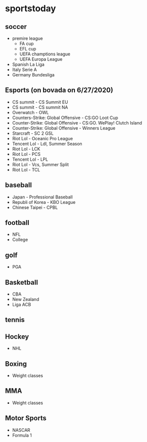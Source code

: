 # sportstoday

## soccer
* premire league
  * FA cup
  * EFL cup
  * UEFA champtions league
  * UEFA Europa League
* Spanish La Liga
* Italy Serie A
* Germany Bundesliga


  
## Esports (on bovada on 6/27/2020)
  * CS summit - CS Summit EU
  * CS summit - CS summit NA
  * Overwatch - OWL
  * Counters-Strike: Global Offensive - CS:GO Loot Cup
  * Counter-Strike: Global Offensive - CS:GO. WePlay! Clutch Island
  * Counter-Strike: Global Offensive - Winners League
  * Starcraft - SC 2 GSL
  * Riot Lol - Oceanic Pro League
  * Tencent Lol - Ldl, Summer Season
  * Riot Lol - LCK
  * Riot Lol - PCS
  * Tencent Lol - LPL
  * Riot Lol - Vcs, Summer Split
  * Riot Lol - TCL
  

## baseball
* Japan - Professional Baseball
* Republi of Korea - KBO League
* Chinese Taipei - CPBL

## football
* NFL
* College

## golf
* PGA

## Basketball
* CBA
* New Zealand
* Liga ACB

## tennis

## Hockey
* NHL

## Boxing 
* Weight classes 

## MMA
* Weight classes 

## Motor Sports
* NASCAR
* Formula 1
